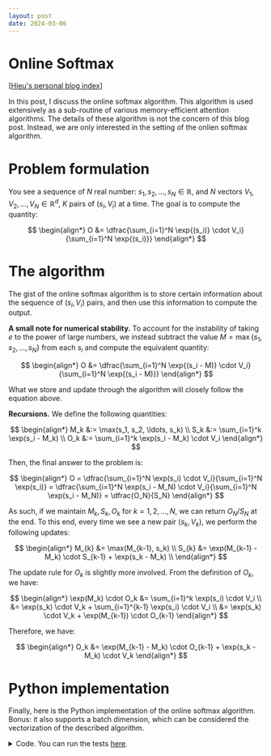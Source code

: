 ```yaml
---
layout: post
date: 2024-03-06
---
```


Online Softmax
==============

[[Hieu's personal blog index](./index)]

In this post, I discuss the online softmax algorithm. This algorithm is used
extensively as a sub-routine of various memory-efficient attention algorithms.
The details of these algorithm is not the concern of this blog post. Instead, we
are only interested in the setting of the onlien softmax algorithm.

# Problem formulation
You see a sequence of $N$ real number: $s_1, s_2, \ldots, s_N \in \mathbb{R}$,
and $N$ vectors $V_1, V_2, \ldots, V_N \in \mathbb{R}^d$, $K$ pairs of
$(s_i, V_i)$ at a time. The goal is to compute the quantity:

$$
\begin{align*}
O &= \dfrac{\sum_{i=1}^N \exp{(s_i)} \cdot V_i}{\sum_{i=1}^N \exp{(s_i)}}
\end{align*}
$$

# The algorithm
The gist of the online softmax algorithm is to store certain information about
the sequence of $(s_i, V_i)$ pairs, and then use this information to compute the
output.

**A small note for numerical stability.**
To account for the instability of taking $e$ to the power of large numbers, we
instead subtract the value $M = \max\{s_1, s_2, \ldots, s_N\}$ from each $s_i$
and compute the equivalent quantity:

$$
\begin{align*}
O &= \dfrac{\sum_{i=1}^N \exp{(s_i - M)} \cdot V_i}{\sum_{i=1}^N \exp{(s_i - M)}}
\end{align*}
$$

What we store and update through the algorithm will closely follow the equation
above.

**Recursions.** We define the following quantities:

$$
\begin{align*}
M_k &:= \max(s_1, s_2, \ldots, s_k) \\
S_k &:= \sum_{i=1}^k \exp(s_i - M_k) \\
O_k &:= \sum_{i=1}^k \exp(s_i - M_k) \cdot V_i
\end{align*}
$$

Then, the final answer to the problem is:

$$
\begin{align*}
O = \dfrac{\sum_{i=1}^N \exp(s_i) \cdot V_i}{\sum_{i=1}^N \exp(s_i)}
  = \dfrac{\sum_{i=1}^N \exp(s_i - M_N) \cdot V_i}{\sum_{i=1}^N \exp(s_i - M_N)}
  = \dfrac{O_N}{S_N}
\end{align*}
$$

As such, if we maintain $M_k, S_k, O_k$ for
$k = 1, 2, \ldots, N$, we can return $O_N / S_N$ at the end.  To this end, every time
we see a new pair $(s_k, V_k)$, we perform the following updates:

$$
\begin{align*}
M_{k} &= \max(M_{k-1}, s_k) \\
S_{k} &= \exp(M_{k-1} - M_k) \cdot S_{k-1} + \exp(s_k - M_k) \\
\end{align*}
$$

The update rule for $O_k$ is slightly more involved. From the definition of $O_k$, we have:

$$
\begin{align*}
\exp(M_k) \cdot O_k
  &= \sum_{i=1}^k \exp(s_i) \cdot V_i \\
  &= \exp(s_k) \cdot V_k + \sum_{i=1}^{k-1} \exp(s_i) \cdot V_i \\
  &= \exp(s_k) \cdot V_k + \exp(M_{k-1}) \cdot O_{k-1}
\end{align*}
$$

Therefore, we have:

$$
\begin{align*}
O_k &= \exp(M_{k-1} - M_k) \cdot O_{k-1} + \exp(s_k - M_k) \cdot V_k
\end{align*}
$$

# Python implementation

Finally, here is the Python implementation of the online softmax algorithm.
Bonus: it also supports a batch dimension, which can be considered the
vectorization of the described algorithm.

<details markdown="1">  <!-- Python implementation -->

<summary>Code. You can run the tests <a href="./code/online_softmax.py">here</a>.</summary>

```python
def online_softmax(s: np.ndarray, V: np.ndarray) -> np.ndarray:
    """Online softmax."""
    batch_size, n = s.shape

    M = np.copy(s[:, 0])  # batch_size
    S = np.ones(shape=[batch_size])  # batch_size
    O = np.copy(V[:, 0, :])  # batch_size, d

    for k in range(1, n):
        s_k = s[:, k]  # batch_size
        M_k = np.maximum(M, s[:, k])  # batch_size
        S_k = np.exp(M - M_k) * S + np.exp(s_k - M_k)  # batch_size
        O_k = np.exp(M - M_k)[:, None] * O + np.exp(s_k - M_k)[:, None] * V[:, k, :]  # batch_size, d
        M, S, O = M_k, S_k, O_k

    out = O / S[:, None]
    return out
```

</details>  <!-- Python implementation -->
